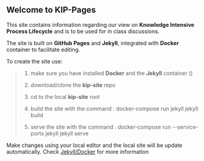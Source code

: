 ## Welcome to KIP-Pages

This site contains information regarding our view on **Knowledge Intensive Process Lifecycle** and is to be used for in class discussions.

The site is built on **GitHub Pages** and **Jekyll**, integrated with **Docker** container to facilitate editing.

To create the site use:

> 1. make sure you have installed **Docker** and the **Jekyll** container ()
>
> 2. download/clone the **kip-site** repo
> 3. cd to the local **kip-site** root
> 4. build the site with the command : docker-compose run jekyll jekyll build
> 5. serve the site with the command : docker-compose run --service-ports jekyll jekyll serve
>

Make changes using your local editor and the local site will be update automatically. Check [Jekyll/Docker](https://github.com/envygeeks/jekyll-docker/blob/master/README.md) for more information
